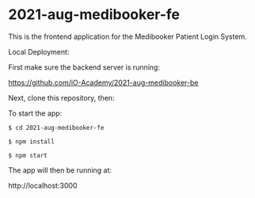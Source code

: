 # 2021-aug-medibooker-fe

This is the frontend application for the Medibooker Patient Login System.

Local Deployment:

First make sure the backend server is running:

https://github.com/iO-Academy/2021-aug-medibooker-be

Next, clone this repository, then:

To start the app:

```
$ cd 2021-aug-medibooker-fe

$ npm install

$ npm start
```

The app will then be running at:

http://localhost:3000
